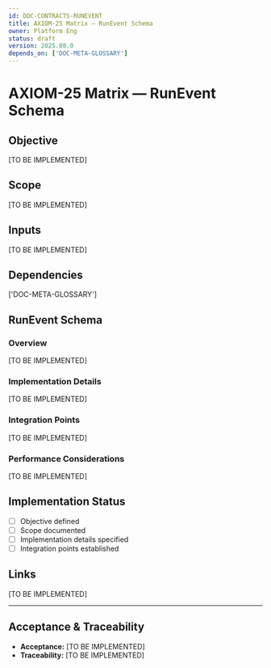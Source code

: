 ```yaml
---
id: DOC-CONTRACTS-RUNEVENT
title: AXIOM-25 Matrix — RunEvent Schema
owner: Platform Eng
status: draft
version: 2025.08.0
depends_on: ['DOC-META-GLOSSARY']
---
```


# AXIOM-25 Matrix — RunEvent Schema

## Objective
[TO BE IMPLEMENTED]

## Scope
[TO BE IMPLEMENTED]

## Inputs
[TO BE IMPLEMENTED]

## Dependencies
['DOC-META-GLOSSARY']

## RunEvent Schema

### Overview
[TO BE IMPLEMENTED]

### Implementation Details
[TO BE IMPLEMENTED]

### Integration Points
[TO BE IMPLEMENTED]

### Performance Considerations
[TO BE IMPLEMENTED]

## Implementation Status
- [ ] Objective defined
- [ ] Scope documented
- [ ] Implementation details specified
- [ ] Integration points established

## Links
[TO BE IMPLEMENTED]

---

## Acceptance & Traceability
- **Acceptance:** [TO BE IMPLEMENTED]
- **Traceability:** [TO BE IMPLEMENTED]
